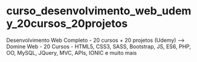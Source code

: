 # curso_desenvolvimento_web_udemy_20cursos_20projetos
 Desenvolvimento Web Completo - 20 cursos + 20 projetos (Udemy) --> Domine Web - 20 Cursos - HTML5, CSS3, SASS, Bootstrap, JS, ES6, PHP, OO, MySQL, JQuery, MVC, APIs, IONIC e muito mais
